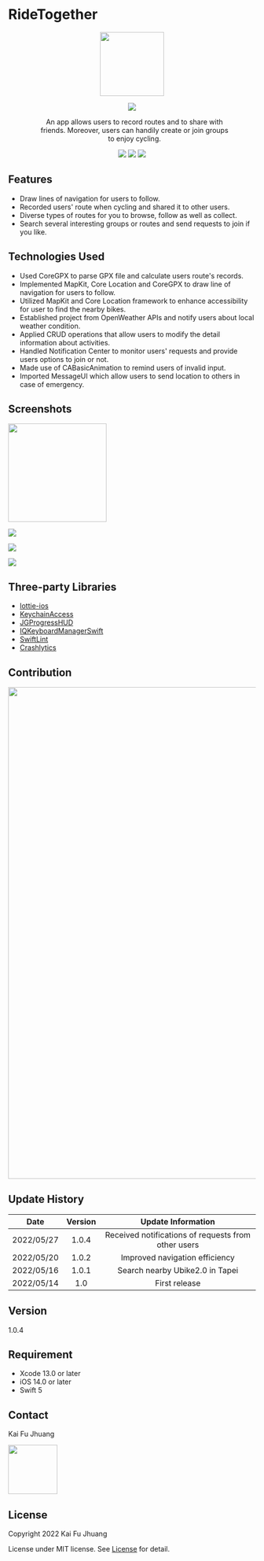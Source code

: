 # RideTogether

<p align="center">

  <img src="https://user-images.githubusercontent.com/57937550/170633921-3a12251f-a3bd-4639-88cb-fc4b5f1d96ad.png" width="130"/>

</p>

<p align="center">
    <a href="https://apps.apple.com/tw/app/ridetogether/id1619743048"><img src="https://developer.apple.com/assets/elements/badges/download-on-the-app-store.svg"></a>
</p>

<p align="center" style="margin:0px 50px 0px 60px">
An app allows users to record routes and to share with friends. Moreover, users can handily create or join groups to enjoy cycling.
</p>

<p> </p>
<p align= "center">
<nobr><img src="https://img.shields.io/badge/platform-ios-lightgrey.svg">
<img src="http://img.shields.io/badge/License-MIT-green.svg?style=flat">
<img src="https://img.shields.io/badge/Swift-3.0-orange.svg?style=flat"></nobr>
</p>


## Features

 - Draw lines of navigation for users to follow.
 - Recorded users' route when cycling and shared it to other users.
 - Diverse types of routes for you to browse, follow as well as collect.
 - Search several interesting groups or routes and send requests to join if you like.
 
 
## Technologies Used

- Used CoreGPX to parse GPX file and calculate users route's records.
- Implemented MapKit, Core Location and CoreGPX to draw line of navigation for users to follow. 
- Utilized MapKit and Core Location framework to enhance accessibility for user to find the nearby bikes. 
- Established project from OpenWeather APIs and notify users about local weather condition.
- Applied CRUD operations that allow users to modify the detail information about activities.
- Handled Notification Center to monitor users' requests and provide users options to join or not.
- Made use of CABasicAnimation to remind users of invalid input.
- Imported MessageUI which allow users to send location to others in case of emergency.


## Screenshots


<p align="left">

  <img src="https://s27.aconvert.com/convert/p3r68-cdx67/2y3oh-4qfz9.gif" width="200"/>

</p>


<p align="left">

  <img src="https://user-images.githubusercontent.com/57937550/170674710-3db79636-f273-4eac-b606-06f13fb772b7.png
" width=""/>

</p>

<p align="left">

  <img src="https://user-images.githubusercontent.com/57937550/170675258-d5b57bec-0d61-40a4-8c26-14ae90cd6a64.png
" width=""/>

</p>


<p align="left">

  <img src="https://user-images.githubusercontent.com/57937550/170675692-9cfc0cbd-ffd6-4bbe-ab31-e4d67f22e6e1.png
" width=""/>

</p>


## Three-party Libraries 

  * [lottie-ios](https://github.com/airbnb/lottie-ios)
  * [KeychainAccess](https://github.com/kishikawakatsumi/KeychainAccess)
  * [JGProgressHUD](https://github.com/JonasGessner/JGProgressHUD)
  * [IQKeyboardManagerSwift](https://github.com/hackiftekhar/IQKeyboardManager)
  * [SwiftLint](https://github.com/realm/SwiftLint)
  * [Crashlytics](https://firebase.google.com/products/crashlytics?hl=en)

## Contribution

<p align="center">

  <img src="https://activity-graph.herokuapp.com/graph?username=ilikerb0407&theme=minimal" width="1000"/>

</p>




## Update History

| Date  | Version | Update Information | 
| ------------- |:-------------:| :-------------:|
|  2022/05/27    | 1.0.4  | Received notifications of requests from other users|
|  2022/05/20    | 1.0.2  | Improved navigation efficiency |
|  2022/05/16    | 1.0.1  | Search nearby Ubike2.0 in Tapei|
|  2022/05/14    | 1.0    | First release |

## Version 
1.0.4

## Requirement 
- Xcode 13.0 or later
- iOS 14.0 or later
- Swift 5

## Contact

Kai Fu Jhuang


<p align="left">
<a href=" https://www.linkedin.com/in/kai-fu-jhuang/">
<img src="https://img.shields.io/badge/LinkedIn-0077B5?style=for-the-badge&logo=linkedin&logoColor=white" width="100"/></a>

</p>


## License 
Copyright 2022 Kai Fu Jhuang

License under MIT license. 
See
[License](https://github.com/ilikerb0407/RideTogether/blob/main/LICENSE) for detail.
